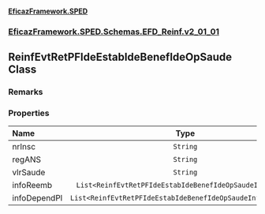 #### [EficazFramework.SPED](EficazFrameworkSPED.md 'EficazFramework SPED')
### [EficazFramework.SPED.Schemas.EFD_Reinf.v2_01_01](EficazFramework.SPED.Schemas.EFD_Reinf.v2_01_01.md 'EficazFramework.SPED.Schemas.EFD_Reinf.v2_01_01')

## ReinfEvtRetPFIdeEstabIdeBenefIdeOpSaude Class

### Remarks
### Properties

| Name | Type | |
| :--- | :---: | :--- |
| nrInsc | `String` |  |
| regANS | `String` |  |
| vlrSaude | `String` |  |
| infoReemb | `List<ReinfEvtRetPFIdeEstabIdeBenefIdeOpSaudeInfoReemb>` |  |
| infoDependPl | `List<ReinfEvtRetPFIdeEstabIdeBenefIdeOpSaudeInfoDependPl>` |  |
